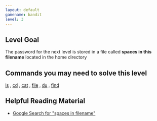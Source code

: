 ```yaml
---
layout: default
gamename: bandit
level: 3
---
```

Level Goal
----------
The password for the next level is stored in a file called **spaces
in this filename** located in the home directory

Commands you may need to solve this level
-----------------------------------------
[ls](https://man7.org/linux/man-pages/man1/ls.1.html)
,
[cd](https://man7.org/linux/man-pages/man1/cd.1p.html)
,
[cat](https://man7.org/linux/man-pages/man1/cat.1.html)
,
[file](https://man7.org/linux/man-pages/man1/file.1.html)
,
[du](https://man7.org/linux/man-pages/man1/du.1.html)
,
[find](https://man7.org/linux/man-pages/man1/find.1.html)

Helpful Reading Material
------------------------
- [Google Search for "spaces in filename"][]

[Google Search for "spaces in filename"]: https://www.google.com/search?q=spaces+in+filename
